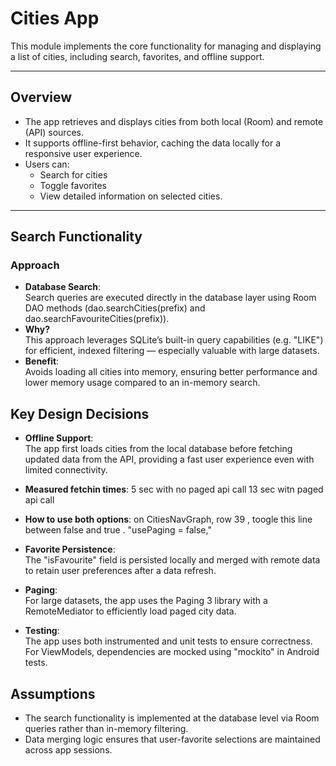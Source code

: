 # Cities App

This module implements the core functionality for managing and displaying a list of cities, including search, favorites, and offline support.

---

## Overview

- The app retrieves and displays cities from both local (Room) and remote (API) sources.
- It supports offline-first behavior, caching the data locally for a responsive user experience.
- Users can:
  - Search for cities
  - Toggle favorites
  - View detailed information on selected cities.

---

## Search Functionality

### Approach

- **Database Search**:  
  Search queries are executed directly in the database layer using Room DAO methods (dao.searchCities(prefix) and dao.searchFavouriteCities(prefix)).
- **Why?**  
  This approach leverages SQLite’s built-in query capabilities (e.g. "LIKE") for efficient, indexed filtering — especially valuable with large datasets.
- **Benefit**:  
  Avoids loading all cities into memory, ensuring better performance and lower memory usage compared to an in-memory search.

## Key Design Decisions

- **Offline Support**:  
  The app first loads cities from the local database before fetching updated data from the API, providing a fast user experience even with limited connectivity.

- **Measured fetchin times**:
  5 sec with no paged api call
  13 sec witn paged api call
  
- **How to use both options**:
  on CitiesNavGraph, row 39 , toogle this line between false and true . "usePaging = false,"

- **Favorite Persistence**:  
  The "isFavourite" field is persisted locally and merged with remote data to retain user preferences after a data refresh.
- **Paging**:  
  For large datasets, the app uses the Paging 3 library with a RemoteMediator to efficiently load paged city data.
- **Testing**:  
  The app uses both instrumented and unit tests to ensure correctness. For ViewModels, dependencies are mocked using "mockito" in Android tests.


## Assumptions

- The search functionality is implemented at the database level via Room queries rather than in-memory filtering.
- Data merging logic ensures that user-favorite selections are maintained across app sessions.

